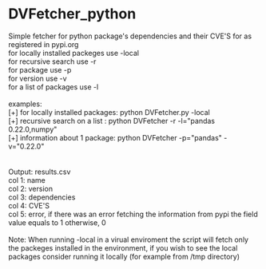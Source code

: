 # DVFetcher_python
Simple fetcher for python package's dependencies and their CVE'S for as registered in pypi.org <br />
for locally installed packeges use -local <br />
for recursive search use -r <br />
for package use -p <br />
for version use -v <br />
for a list of packages use -l <br /><br />
examples: <br />
[+] for locally installed packages: python DVFetcher.py -local <br />
[+] recursive search on a list : python DVFetcher -r -l="pandas 0.22.0,numpy" <br />
[+] information about 1 package: python DVFetcher -p="pandas" -v="0.22.0" <br />
<br /><br />
Output: results.csv <br />
col 1: name <br />
col 2: version <br />
col 3: dependencies <br />
col 4: CVE'S <br />
col 5: error, if there was an error fetching the information from pypi the field value equals to 1 otherwise, 0 <br /><br />
Note: When running -local in a virual enviroment the script will fetch only the packeges installed in the environment,
if you wish to see the local packages consider running it locally (for example from /tmp directory)
